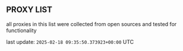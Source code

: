 ## PROXY LIST

all proxies in this list were collected from open sources and tested for functionality

last update: `2025-02-18 09:35:50.373923+00:00` UTC